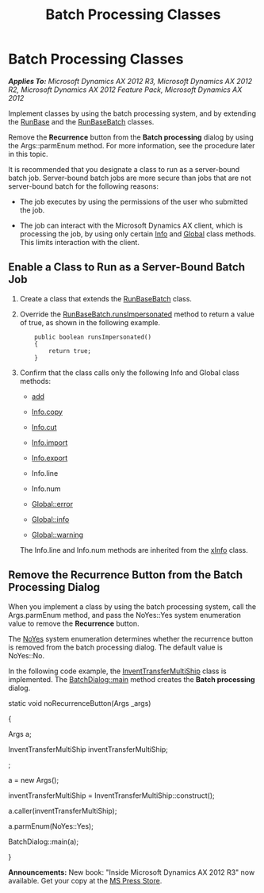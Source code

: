 ﻿---
title: Batch Processing Classes
TOCTitle: Batch Processing Classes
ms:assetid: e9c3fe95-acee-440a-9b20-1bbccfb9390a
ms:mtpsurl: https://msdn.microsoft.com/en-us/library/Aa882882(v=AX.60)
ms:contentKeyID: 35253229
ms.date: 05/18/2015
mtps_version: v=AX.60
---

# Batch Processing Classes 


_**Applies To:** Microsoft Dynamics AX 2012 R3, Microsoft Dynamics AX 2012 R2, Microsoft Dynamics AX 2012 Feature Pack, Microsoft Dynamics AX 2012_

Implement classes by using the batch processing system, and by extending the [RunBase](runbase-framework.md) and the [RunBaseBatch](https://msdn.microsoft.com/en-us/library/gg822687\(v=ax.60\)) classes.

Remove the **Recurrence** button from the **Batch processing** dialog by using the Args::parmEnum method. For more information, see the procedure later in this topic.

It is recommended that you designate a class to run as a server-bound batch job. Server-bound batch jobs are more secure than jobs that are not server-bound batch for the following reasons:

  - The job executes by using the permissions of the user who submitted the job.

  - The job can interact with the Microsoft Dynamics AX client, which is processing the job, by using only certain [Info](https://msdn.microsoft.com/en-us/library/gg836364\(v=ax.60\)) and [Global](https://msdn.microsoft.com/en-us/library/gg836018\(v=ax.60\)) class methods. This limits interaction with the client.

## Enable a Class to Run as a Server-Bound Batch Job

1.  Create a class that extends the [RunBaseBatch](https://msdn.microsoft.com/en-us/library/gg822687\(v=ax.60\)) class.

2.  Override the [RunBaseBatch.runsImpersonated](https://msdn.microsoft.com/en-us/library/gg822697\(v=ax.60\)) method to return a value of true, as shown in the following example.
    ```X++  
        public boolean runsImpersonated()
        {
            return true;
        }
    ```
3.  Confirm that the class calls only the following Info and Global class methods:
    
      - [add](https://msdn.microsoft.com/en-us/library/gg820509\(v=ax.60\))
    
      - [Info.copy](https://msdn.microsoft.com/en-us/library/gg820972\(v=ax.60\))
    
      - [Info.cut](https://msdn.microsoft.com/en-us/library/gg820980\(v=ax.60\))
    
      - [Info.import](https://msdn.microsoft.com/en-us/library/gg836365\(v=ax.60\))
    
      - [Info.export](https://msdn.microsoft.com/en-us/library/gg821018\(v=ax.60\))
    
      - Info.line
    
      - Info.num
    
      - [Global::error](https://msdn.microsoft.com/en-us/library/gg835677\(v=ax.60\))
    
      - [Global::info](https://msdn.microsoft.com/en-us/library/gg836019\(v=ax.60\))
    
      - [Global::warning](https://msdn.microsoft.com/en-us/library/gg802948\(v=ax.60\))
    
    The Info.line and Info.num methods are inherited from the [xInfo](https://msdn.microsoft.com/en-us/library/gg949025\(v=ax.60\)) class.

## Remove the Recurrence Button from the Batch Processing Dialog

When you implement a class by using the batch processing system, call the Args.parmEnum method, and pass the NoYes::Yes system enumeration value to remove the **Recurrence** button.

The [NoYes](https://msdn.microsoft.com/en-us/library/gg866262\(v=ax.60\)) system enumeration determines whether the recurrence button is removed from the batch processing dialog. The default value is NoYes::No.

In the following code example, the [InventTransferMultiShip](https://msdn.microsoft.com/en-us/library/gg840232\(v=ax.60\)) class is implemented. The [BatchDialog::main](https://msdn.microsoft.com/en-us/library/gg737955\(v=ax.60\)) method creates the **Batch processing** dialog.

static void noRecurrenceButton(Args \_args)

{

Args a;

InventTransferMultiShip inventTransferMultiShip;

;

a = new Args();

inventTransferMultiShip = InventTransferMultiShip::construct();

a.caller(inventTransferMultiShip);

a.parmEnum(NoYes::Yes);

BatchDialog::main(a);

}

  
**Announcements:** New book: "Inside Microsoft Dynamics AX 2012 R3" now available. Get your copy at the [MS Press Store](https://www.microsoftpressstore.com/store/inside-microsoft-dynamics-ax-2012-r3-9780735685109).

